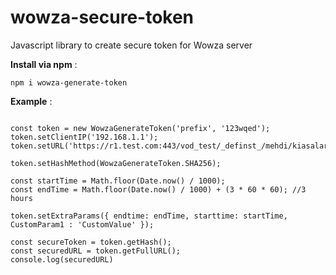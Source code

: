 # wowza-secure-token
Javascript library to create secure token for Wowza server


**Install via npm** :

`npm i wowza-generate-token`


**Example** :

```const { WowzaGenerateToken } = require('wowza-generate-token')

const token = new WowzaGenerateToken('prefix', '123wqed');
token.setClientIP('192.168.1.1');
token.setURL('https://r1.test.com:443/vod_test/_definst_/mehdi/kiasalar/2/smil:hd_test.smil/playlist.m3u8');

token.setHashMethod(WowzaGenerateToken.SHA256);

const startTime = Math.floor(Date.now() / 1000);
const endTime = Math.floor(Date.now() / 1000) + (3 * 60 * 60); //3 hours

token.setExtraParams({ endtime: endTime, starttime: startTime, CustomParam1 : 'CustomValue' });

const secureToken = token.getHash();
const securedURL = token.getFullURL();
console.log(securedURL)
```
